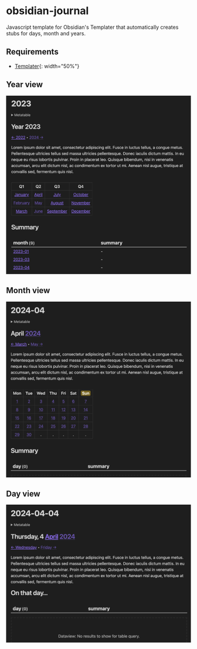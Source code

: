# obsidian-journal
Javascript template for Obsidian's Templater that automatically creates stubs for days,  month and years.

## Requirements
- [Templater](https://github.com/SilentVoid13/Templater){: width="50%"}

## Year view

![year|200px](https://raw.githubusercontent.com/barabasz/obsidian-journal/main/year.png)

## Month view

![month](https://raw.githubusercontent.com/barabasz/obsidian-journal/main/month.png)

## Day view

![day](https://raw.githubusercontent.com/barabasz/obsidian-journal/main/day.png)
